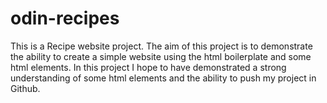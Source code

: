 # odin-recipes
This is a Recipe website project. The aim of this project is to demonstrate the ability to create a simple website using the html boilerplate and some html elements. In this project I hope to have demonstrated a strong understanding of some html elements and the ability to push my project in Github.
